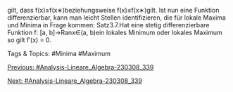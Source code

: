 gilt, dass f(x)≥f(x∗)beziehungsweise f(x)≤f(x∗)gilt.
Ist nun eine Funktion differenzierbar, kann man leicht Stellen identifizieren, die für lokale Maxima und
Minima in Frage kommen:
Satz3.7.Hat eine stetig differenzierbare Funktion f: [a, b]→Ranx∈(a, b)ein lokales Minimum
oder lokales Maximum so gilt f′(x) = 0.

   Tags & Topics:
   #Minima
   #Maximum

[Previous: #Analysis-Lineare_Algebra-230308_339](Analysis-Lineare_Algebra-230308_339.md)

[Next: #Analysis-Lineare_Algebra-230308_339](Analysis-Lineare_Algebra-230308_339.md)
